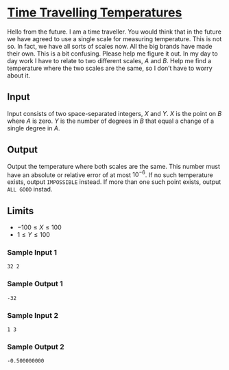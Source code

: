 # [Time Travelling Temperatures](https://open.kattis.com/problems/temperature)

Hello from the future.  I am a time traveller.  You would think that in the
future we have agreed to use a single scale for measuring temperature.  This is
not so.  In fact, we have all sorts of scales now.  All the big brands have made
their own.  This is a bit confusing.  Please help me figure it out.  In my day
to day work I have to relate to two different scales, $A$ and $B$.  Help me find
a temperature where the two scales are the same, so I don’t have to worry about
it.

## Input

Input consists of two space-separated integers, $X$ and $Y$. $X$ is the point on
$B$ where $A$ is zero. $Y$ is the number of degrees in $B$ that equal a change
of a single degree in $A$.

## Output

Output the temperature where both scales are the same.  This number must have an
absolute or relative error of at most $10^{-6}$.  If no such temperature exists,
output `IMPOSSIBLE` instead.  If more than one such point exists, output `ALL
GOOD` instad.

## Limits

* $-100 \le X \le 100$
* $1 \le Y \le 100$

### Sample Input 1

```
32 2
```

### Sample Output 1

```
-32
```

### Sample Input 2

```
1 3
```

### Sample Output 2

```
-0.500000000
```
